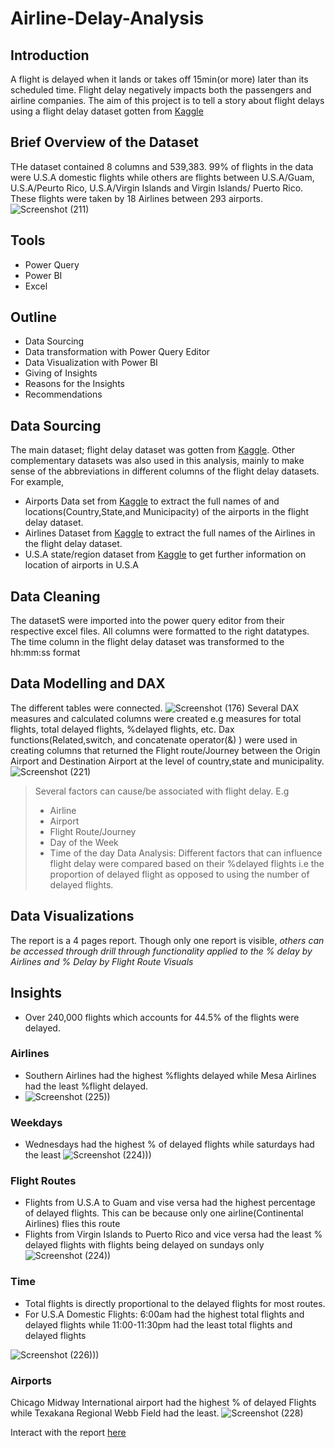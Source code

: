 # Airline-Delay-Analysis

## Introduction
A flight is delayed when it lands or takes off 15min(or more) later than its scheduled time.
Flight delay negatively impacts both the passengers and airline companies.
The aim of this project is to tell a story about flight delays using a flight delay dataset gotten from [Kaggle](https://www.kaggle.com/datasets/jimschacko/airlines-dataset-to-predict-a-delay) 

 ## Brief Overview of the Dataset
 THe dataset contained 8 columns and 539,383. 99% of flights in the data were U.S.A domestic flights while others are flights between U.S.A/Guam, U.S.A/Peurto Rico, U.S.A/Virgin Islands and Virgin Islands/ Puerto Rico. These flights were taken by 18 Airlines between 293 airports.
 ![Screenshot (211)](https://user-images.githubusercontent.com/107176991/180042274-eb22d086-d10c-44a9-b151-8e12d739d0d8.png)
 
## Tools
 - Power Query
 - Power BI
 - Excel

## Outline
- Data Sourcing
- Data transformation with Power Query Editor
- Data Visualization with Power BI
- Giving of Insights
- Reasons for the Insights
- Recommendations

## Data Sourcing
 The main dataset; flight delay dataset was gotten from [Kaggle](https://www.kaggle.com/datasets/jimschacko/airlines-dataset-to-predict-a-delay). 
 Other complementary datasets was also used in this analysis, mainly to make sense of the abbreviations in different columns of the flight delay datasets.
 For example,
 - Airports Data set from [Kaggle](https://www.kaggle.com/datasets/zinovadr/iata-airport-code) to extract the full names of and locations(Country,State,and Municipacity) of the airports in the flight delay dataset.
 - Airlines Dataset from [Kaggle](https://www.kaggle.com/datasets/open-flights/airline-database?resource=download) to extract the full names of the Airlines in the flight delay dataset.
 - U.S.A state/region dataset from [Kaggle](https://www.kaggle.com/datasets/omer2040/usa-states-to-region) to get further information on location of airports in U.S.A
 
 ## Data Cleaning 
 The datasetS were imported into the power query editor from their respective excel files.
 All columns were formatted to the right datatypes.
 The time column in the flight delay dataset was transformed to the hh:mm:ss format
 
 ## Data Modelling and DAX
 The different tables were connected.
 ![Screenshot (176)](https://user-images.githubusercontent.com/107176991/180039797-fcc1a994-4119-4a3a-90d1-2d23703636dc.png)
 Several DAX measures and calculated columns were created e.g measures for total flights, total delayed flights, %delayed flights, etc.
 Dax functions(Related,switch, and concatenate operator(&) ) were used in creating columns that returned the Flight route/Journey between the Origin Airport and Destination Airport at the level of country,state and    municipality. 
   ![Screenshot (221)](https://user-images.githubusercontent.com/107176991/180040401-41b69141-b4d4-4333-a35e-d4ff2927e52f.png)
   
  > Several factors can cause/be associated with flight delay. E.g 
  > - Airline
  > - Airport
  > - Flight Route/Journey
  > - Day of the Week
  > - Time of the day
  > Data Analysis: Different factors that can influence flight delay were compared based on their %delayed flights i.e the proportion of delayed flight as opposed to using the number of delayed flights.

 ## Data Visualizations
  The report is a 4 pages report. Though only one report is visible, *others can be accessed through drill through functionality applied to the % delay by Airlines and % Delay by Flight Route Visuals*
## Insights
- Over 240,000 flights which accounts for 44.5% of the flights were delayed.
### Airlines
- Southern Airlines had the highest %flights delayed while Mesa Airlines had the least %flight delayed.
- ![Screenshot (225))](https://user-images.githubusercontent.com/107176991/180051035-43870482-ac59-4025-aa94-376a696c1382.png)

### Weekdays
- Wednesdays had the highest % of delayed flights while saturdays had the least
![Screenshot (224)))](https://user-images.githubusercontent.com/107176991/180051572-00def8be-971b-4e6e-993c-ae28926c889f.png)

### Flight Routes
- Flights from U.S.A to Guam and vise versa had the highest percentage of delayed flights. This can be because only one airline(Continental Airlines) flies this route
- Flights from Virgin Islands to Puerto Rico and vice versa had the least % delayed flights with flights being delayed on sundays only
![Screenshot (224))](https://user-images.githubusercontent.com/107176991/180070071-6b7af9c2-dff4-4c19-a6e0-a45c80088851.png)

### Time
- Total  flights is directly proportional to the delayed flights for most routes.
- For U.S.A Domestic Flights: 6:00am  had the highest total flights and delayed flights while 11:00-11:30pm had the least total flights and delayed flights

![Screenshot (226)))](https://user-images.githubusercontent.com/107176991/180051972-0c52ad5d-a868-4a7b-8b55-dd57250bcabe.png)

### Airports
  Chicago Midway International airport had the highest % of delayed Flights while Texakana Regional Webb Field had the least.
  ![Screenshot (228)](https://user-images.githubusercontent.com/107176991/180073230-2560b9dd-7bd8-47e1-b0b7-8b97d2264ac6.png)

  

Interact with the report [here](https://app.powerbi.com/view?r=eyJrIjoiMDMxMzNhN2EtNjhiMC00NTZkLWE4NGMtNGM4NGNlODcwOGExIiwidCI6IjNjOWJiNWVjLTU3NmItNDY2NS05N2Y0LTlmNDBmYzQ1YTRjMiJ9&pageName=ReportSectiona99a6715b29aa7ff6508)



      
 
